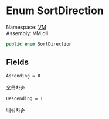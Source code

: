 # <a id="VM_SortDirection"></a> Enum SortDirection

Namespace: [VM](VM.md)  
Assembly: VM.dll  

```csharp
public enum SortDirection
```

## Fields

`Ascending = 0` 

오름차순



`Descending = 1` 

내림차순



